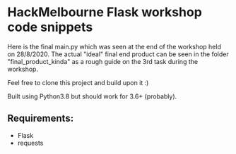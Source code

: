 # HackMelbourne Flask workshop code snippets
Here is the final main.py which was seen at the end of the workshop held on 28/8/2020.
The actual "ideal" final end product can be seen in the folder "final_product_kinda" as a rough guide on the 3rd task during the workshop.

Feel free to clone this project and build upon it :)

Built using Python3.8 but should work for 3.6+ (probably).

## Requirements:
- Flask
- requests
